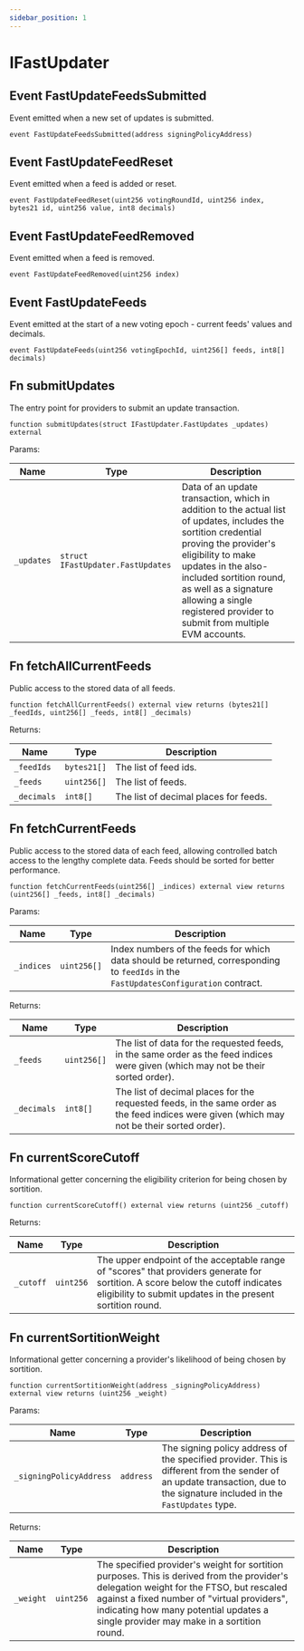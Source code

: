 ```yaml
---
sidebar_position: 1
---
```


# IFastUpdater

## Event FastUpdateFeedsSubmitted

Event emitted when a new set of updates is submitted.

```solidity
event FastUpdateFeedsSubmitted(address signingPolicyAddress)
```

## Event FastUpdateFeedReset

Event emitted when a feed is added or reset.

```solidity
event FastUpdateFeedReset(uint256 votingRoundId, uint256 index, bytes21 id, uint256 value, int8 decimals)
```

## Event FastUpdateFeedRemoved

Event emitted when a feed is removed.

```solidity
event FastUpdateFeedRemoved(uint256 index)
```

## Event FastUpdateFeeds

Event emitted at the start of a new voting epoch - current feeds' values and decimals.

```solidity
event FastUpdateFeeds(uint256 votingEpochId, uint256[] feeds, int8[] decimals)
```

## Fn submitUpdates

The entry point for providers to submit an update transaction.

```solidity
function submitUpdates(struct IFastUpdater.FastUpdates _updates) external
```

Params:

| Name | Type | Description |
| ---- | ---- | ----------- |
| `_updates` | `struct IFastUpdater.FastUpdates` | Data of an update transaction, which in addition to the actual list of updates, includes the sortition credential proving the provider's eligibility to make updates in the also-included sortition round, as well as a signature allowing a single registered provider to submit from multiple EVM accounts. |

## Fn fetchAllCurrentFeeds

Public access to the stored data of all feeds.

```solidity
function fetchAllCurrentFeeds() external view returns (bytes21[] _feedIds, uint256[] _feeds, int8[] _decimals)
```

Returns:

| Name | Type | Description |
| ---- | ---- | ----------- |
| `_feedIds` | `bytes21[]` | The list of feed ids. |
| `_feeds` | `uint256[]` | The list of feeds. |
| `_decimals` | `int8[]` | The list of decimal places for feeds. |

## Fn fetchCurrentFeeds

Public access to the stored data of each feed, allowing controlled batch access to the lengthy complete data.
Feeds should be sorted for better performance.

```solidity
function fetchCurrentFeeds(uint256[] _indices) external view returns (uint256[] _feeds, int8[] _decimals)
```

Params:

| Name | Type | Description |
| ---- | ---- | ----------- |
| `_indices` | `uint256[]` | Index numbers of the feeds for which data should be returned, corresponding to `feedIds` in the `FastUpdatesConfiguration` contract. |

Returns:

| Name | Type | Description |
| ---- | ---- | ----------- |
| `_feeds` | `uint256[]` | The list of data for the requested feeds, in the same order as the feed indices were given (which may not be their sorted order). |
| `_decimals` | `int8[]` | The list of decimal places for the requested feeds, in the same order as the feed indices were given (which may not be their sorted order). |

## Fn currentScoreCutoff

Informational getter concerning the eligibility criterion for being chosen by sortition.

```solidity
function currentScoreCutoff() external view returns (uint256 _cutoff)
```

Returns:

| Name | Type | Description |
| ---- | ---- | ----------- |
| `_cutoff` | `uint256` | The upper endpoint of the acceptable range of "scores" that providers generate for sortition. A score below the cutoff indicates eligibility to submit updates in the present sortition round. |

## Fn currentSortitionWeight

Informational getter concerning a provider's likelihood of being chosen by sortition.

```solidity
function currentSortitionWeight(address _signingPolicyAddress) external view returns (uint256 _weight)
```

Params:

| Name | Type | Description |
| ---- | ---- | ----------- |
| `_signingPolicyAddress` | `address` | The signing policy address of the specified provider. This is different from the sender of an update transaction, due to the signature included in the `FastUpdates` type. |

Returns:

| Name | Type | Description |
| ---- | ---- | ----------- |
| `_weight` | `uint256` | The specified provider's weight for sortition purposes. This is derived from the provider's delegation weight for the FTSO, but rescaled against a fixed number of "virtual providers", indicating how many potential updates a single provider may make in a sortition round. |

